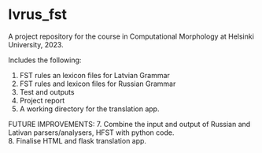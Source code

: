 # lvrus_fst
A project repository for the course in Computational Morphology at Helsinki University, 2023. 

Includes the following:
1. FST rules an lexicon files for Latvian Grammar
2. FST rules and lexicon files for Russian Grammar
4. Test and outputs
5. Project report
6. A working directory for the translation app.

FUTURE IMPROVEMENTS:
7. Combine the input and output of Russian and Lativan parsers/analysers, HFST with python code.\
8. Finalise HTML and flask translation app.
